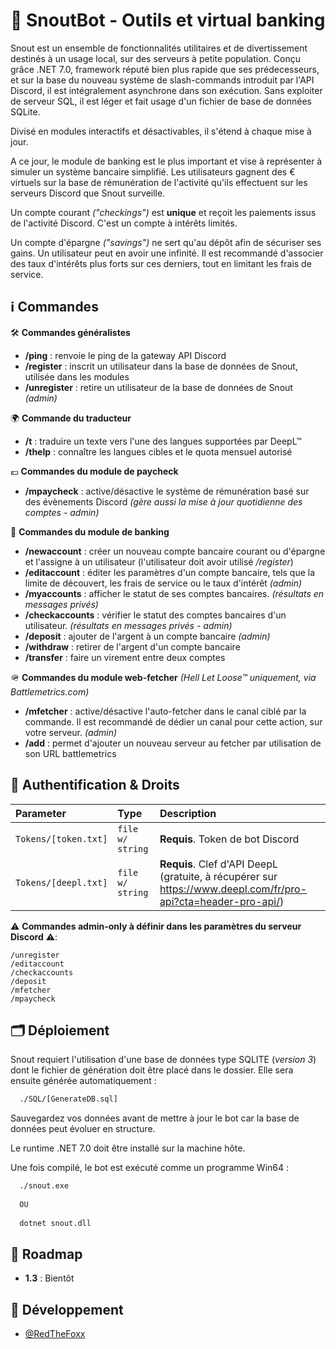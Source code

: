 # 🦊 SnoutBot - Outils et virtual banking

Snout est un ensemble de fonctionnalités utilitaires et de divertissement destinés à un usage local, sur des serveurs à petite population. Conçu grâce .NET 7.0, framework réputé bien plus rapide que ses prédecesseurs, et sur la base du nouveau système de slash-commands introduit par l'API Discord, il est intégralement asynchrone dans son exécution. Sans exploiter de serveur SQL, il est léger et fait usage d'un fichier de base de données SQLite.

Divisé en modules interactifs et désactivables, il s'étend à chaque mise à jour.

A ce jour, le module de banking est le plus important et vise à représenter à simuler un système bancaire simplifié. Les utilisateurs gagnent des € virtuels sur la base de rémunération de l'activité qu'ils effectuent sur les serveurs Discord que Snout surveille.

Un compte courant *("checkings")* est __unique__ et reçoit les paiements issus de l'activité Discord. C'est un compte à intérêts limités. 

Un compte d'épargne *("savings")* ne sert qu'au dépôt afin de sécuriser ses gains. Un utilisateur peut en avoir une infinité. Il est recommandé d'associer des taux d'intérêts plus forts sur ces derniers, tout en limitant les frais de service.

## ℹ️ Commandes

🛠️ **Commandes généralistes**
- **/ping** : renvoie le ping de la gateway API Discord
- **/register** : inscrit un utilisateur dans la base de données de Snout, utilisée dans les modules
- **/unregister** : retire un utilisateur de la base de données de Snout *(admin)*

🌍 **Commande du traducteur**
- **/t** : traduire un texte vers l'une des langues supportées par DeepL™
- **/thelp** : connaître les langues cibles et le quota mensuel autorisé

💶 **Commandes du module de paycheck**
- **/mpaycheck** : active/désactive le système de rémunération basé sur des évènements Discord *(gère aussi la mise à jour quotidienne des comptes - admin)*

🏦 **Commandes du module de banking**
- **/newaccount** : créer un nouveau compte bancaire courant ou d'épargne et l'assigne à un utilisateur (l'utilisateur doit avoir utilisé */register*)
- **/editaccount** : éditer les paramètres d'un compte bancaire, tels que la limite de découvert, les frais de service ou le taux d'intérêt *(admin)*
- **/myaccounts** : afficher le statut de ses comptes bancaires. *(résultats en messages privés)*
- **/checkaccounts** : vérifier le statut des comptes bancaires d'un utilisateur. *(résultats en messages privés - admin)*
- **/deposit** : ajouter de l'argent à un compte bancaire *(admin)*
- **/withdraw** : retirer de l'argent d'un compte bancaire
- **/transfer** : faire un virement entre deux comptes

🪖 **Commandes du module web-fetcher** *(Hell Let Loose™ uniquement, via Battlemetrics.com)*
- **/mfetcher** : active/désactive l'auto-fetcher dans le canal ciblé par la commande. Il est recommandé de dédier un canal pour cette action, sur votre serveur. *(admin)*
- **/add** : permet d'ajouter un nouveau serveur au fetcher par utilisation de son URL battlemetrics


## 🔑 Authentification & Droits

| Parameter | Type     | Description                |
| :-------- | :------- | :------------------------- |
| `Tokens/[token.txt]` | `file w/ string` | **Requis**. Token de bot Discord  |
| `Tokens/[deepl.txt]` | `file w/ string` | **Requis**. Clef d'API DeepL (gratuite, à récupérer sur https://www.deepl.com/fr/pro-api?cta=header-pro-api/)  |

⚠ **Commandes admin-only à définir dans les paramètres du serveur Discord** ⚠️:
```
/unregister
/editaccount
/checkaccounts
/deposit
/mfetcher
/mpaycheck
```

## 🗂️ Déploiement

Snout requiert l'utilisation d'une base de données type SQLITE (*version 3*) dont le fichier de génération doit être placé dans le
dossier. Elle sera ensuite générée automatiquement :
```bash
  ./SQL/[GenerateDB.sql]
```
Sauvegardez vos données avant de mettre à jour le bot car la base de données peut évoluer en structure.

Le runtime .NET 7.0 doit être installé sur la machine hôte.

Une fois compilé, le bot est exécuté comme un programme Win64 :
```bash
  ./snout.exe
  
  OU
  
  dotnet snout.dll 
```

## 🚧 Roadmap

- **1.3** : Bientôt

## 🦊 Développement

- [@RedTheFoxx](https://github.com/RedTheFoxx)
